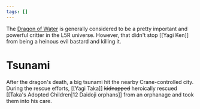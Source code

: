 ```yaml
---
tags: []
---
```


The [Dragon of Water](https://l5r.fandom.com/wiki/Dragon_of_Water) is generally considered to be a pretty important and powerful critter in the L5R universe. However, that didn't stop [[Yagi Ken]] from being a heinous evil bastard and killing it.
# Tsunami
After the dragon's death, a big tsunami hit the nearby Crane-controlled city. During the rescue efforts, [[Yagi Taka]] ~~kidnapped~~ heroically rescued [[Taka's Adopted Children|12 Daidoji orphans]] from an orphanage and took them into his care.